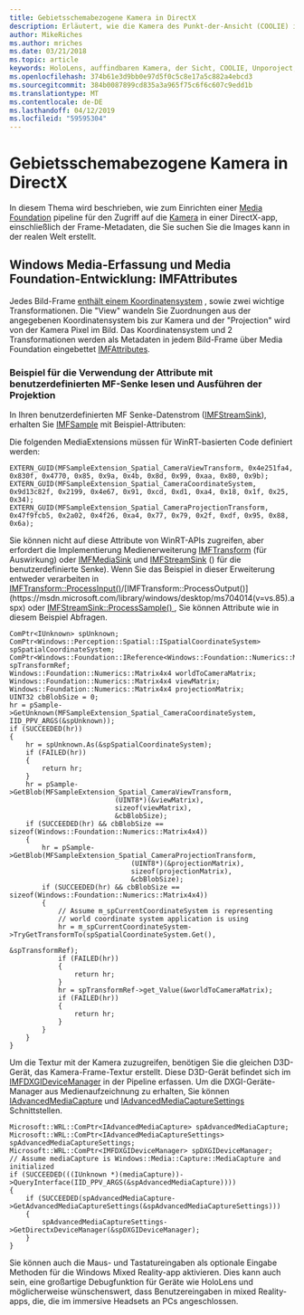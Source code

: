 ```yaml
---
title: Gebietsschemabezogene Kamera in DirectX
description: Erläutert, wie die Kamera des Punkt-der-Ansicht (COOLIE) in einer app HoloLens.
author: MikeRiches
ms.author: mriches
ms.date: 03/21/2018
ms.topic: article
keywords: HoloLens, auffindbaren Kamera, der Sicht, COOLIE, Unporoject, Media Foundation, MF, benutzerdefinierte Senke, exemplarische Vorgehensweise mit Beispielcode
ms.openlocfilehash: 374b61e3d9bb0e97d5f0c5c8e17a5c882a4ebcd3
ms.sourcegitcommit: 384b0087899cd835a3a965f75c6f6c607c9edd1b
ms.translationtype: MT
ms.contentlocale: de-DE
ms.lasthandoff: 04/12/2019
ms.locfileid: "59595304"
---
```

# <a name="locatable-camera-in-directx"></a>Gebietsschemabezogene Kamera in DirectX

In diesem Thema wird beschrieben, wie zum Einrichten einer [Media Foundation](https://msdn.microsoft.com/library/windows/desktop/ms694197(v=vs.85).aspx) pipeline für den Zugriff auf die [Kamera](locatable-camera.md) in einer DirectX-app, einschließlich der Frame-Metadaten, die Sie suchen Sie die Images kann in der realen Welt erstellt.

## <a name="windows-media-capture-and-media-foundation-development-imfattributes"></a>Windows Media-Erfassung und Media Foundation-Entwicklung: IMFAttributes

Jedes Bild-Frame [enthält einem Koordinatensystem](locatable-camera.md#images-with-coordinate-systems) , sowie zwei wichtige Transformationen. Die "View" wandeln Sie Zuordnungen aus der angegebenen Koordinatensystem bis zur Kamera und der "Projection" wird von der Kamera Pixel im Bild. Das Koordinatensystem und 2 Transformationen werden als Metadaten in jedem Bild-Frame über Media Foundation eingebettet [IMFAttributes](https://msdn.microsoft.com/library/windows/desktop/ms704598(v=vs.85).aspx).

### <a name="sample-usage-of-reading-attributes-with-mf-custom-sink-and-doing-projection"></a>Beispiel für die Verwendung der Attribute mit benutzerdefinierten MF-Senke lesen und Ausführen der Projektion

In Ihren benutzerdefinierten MF Senke-Datenstrom ([IMFStreamSink](https://msdn.microsoft.com/library/windows/desktop/ms705657(v=vs.85).aspx)), erhalten Sie [IMFSample](https://msdn.microsoft.com/library/windows/desktop/ms702192(v=vs.85).aspx) mit Beispiel-Attributen:

Die folgenden MediaExtensions müssen für WinRT-basierten Code definiert werden:

```
EXTERN_GUID(MFSampleExtension_Spatial_CameraViewTransform, 0x4e251fa4, 0x830f, 0x4770, 0x85, 0x9a, 0x4b, 0x8d, 0x99, 0xaa, 0x80, 0x9b);
EXTERN_GUID(MFSampleExtension_Spatial_CameraCoordinateSystem, 0x9d13c82f, 0x2199, 0x4e67, 0x91, 0xcd, 0xd1, 0xa4, 0x18, 0x1f, 0x25, 0x34);
EXTERN_GUID(MFSampleExtension_Spatial_CameraProjectionTransform, 0x47f9fcb5, 0x2a02, 0x4f26, 0xa4, 0x77, 0x79, 0x2f, 0xdf, 0x95, 0x88, 0x6a);
```

Sie können nicht auf diese Attribute von WinRT-APIs zugreifen, aber erfordert die Implementierung Medienerweiterung [IMFTransform](https://msdn.microsoft.com/library/windows/desktop/ms696260(v=vs.85).aspx) (für Auswirkung) oder [IMFMediaSink](https://msdn.microsoft.com/library/windows/desktop/ms694262(v=vs.85).aspx) und [IMFStreamSink](https://msdn.microsoft.com/library/windows/desktop/ms705657(v=vs.85).aspx) () für die benutzerdefinierte Senke). Wenn Sie das Beispiel in dieser Erweiterung entweder verarbeiten in [IMFTransform::ProcessInput()](https://msdn.microsoft.com/library/windows/desktop/ms703131(v=vs.85).aspx)/[IMFTransform::ProcessOutput()](https://msdn.microsoft.com/library/windows/desktop/ms704014(v=vs.85).aspx) oder [IMFStreamSink::ProcessSample() ](https://msdn.microsoft.com/library/windows/desktop/ms696208(v=vs.85).aspx), Sie können Attribute wie in diesem Beispiel Abfragen.

```
ComPtr<IUnknown> spUnknown;
ComPtr<Windows::Perception::Spatial::ISpatialCoordinateSystem> spSpatialCoordinateSystem;
ComPtr<Windows::Foundation::IReference<Windows::Foundation::Numerics::Matrix4x4>> spTransformRef;
Windows::Foundation::Numerics::Matrix4x4 worldToCameraMatrix;
Windows::Foundation::Numerics::Matrix4x4 viewMatrix;
Windows::Foundation::Numerics::Matrix4x4 projectionMatrix;
UINT32 cbBlobSize = 0;
hr = pSample->GetUnknown(MFSampleExtension_Spatial_CameraCoordinateSystem, IID_PPV_ARGS(&spUnknown));
if (SUCCEEDED(hr))
{
    hr = spUnknown.As(&spSpatialCoordinateSystem);
    if (FAILED(hr))
    {
        return hr;
    }
    hr = pSample->GetBlob(MFSampleExtension_Spatial_CameraViewTransform,
                          (UINT8*)(&viewMatrix),
                          sizeof(viewMatrix),
                          &cbBlobSize);
    if (SUCCEEDED(hr) && cbBlobSize == sizeof(Windows::Foundation::Numerics::Matrix4x4))
    {
        hr = pSample->GetBlob(MFSampleExtension_Spatial_CameraProjectionTransform,
                              (UINT8*)(&projectionMatrix),
                              sizeof(projectionMatrix),
                              &cbBlobSize);
        if (SUCCEEDED(hr) && cbBlobSize == sizeof(Windows::Foundation::Numerics::Matrix4x4))
        {
            // Assume m_spCurrentCoordinateSystem is representing
            // world coordinate system application is using
            hr = m_spCurrentCoordinateSystem->TryGetTransformTo(spSpatialCoordinateSystem.Get(),
                                                                &spTransformRef);
            if (FAILED(hr))
            {
                return hr;
            }
            hr = spTransformRef->get_Value(&worldToCameraMatrix);
            if (FAILED(hr))
            {
                return hr;
            }
        }
    }
}
```

Um die Textur mit der Kamera zuzugreifen, benötigen Sie die gleichen D3D-Gerät, das Kamera-Frame-Textur erstellt. Diese D3D-Gerät befindet sich im [IMFDXGIDeviceManager](https://msdn.microsoft.com/library/windows/desktop/hh447906(v=vs.85).aspx) in der Pipeline erfassen. Um die DXGI-Geräte-Manager aus Medienaufzeichnung zu erhalten, Sie können [IAdvancedMediaCapture](https://msdn.microsoft.com/library/windows/desktop/hh802709(v=vs.85).aspx) und [IAdvancedMediaCaptureSettings](https://msdn.microsoft.com/library/windows/desktop/hh802712(v=vs.85).aspx) Schnittstellen.

```
Microsoft::WRL::ComPtr<IAdvancedMediaCapture> spAdvancedMediaCapture;
Microsoft::WRL::ComPtr<IAdvancedMediaCaptureSettings> spAdvancedMediaCaptureSettings;
Microsoft::WRL::ComPtr<IMFDXGIDeviceManager> spDXGIDeviceManager;
// Assume mediaCapture is Windows::Media::Capture::MediaCapture and initialized
if (SUCCEEDED(((IUnknown *)(mediaCapture))->QueryInterface(IID_PPV_ARGS(&spAdvancedMediaCapture))))
{
    if (SUCCEEDED(spAdvancedMediaCapture->GetAdvancedMediaCaptureSettings(&spAdvancedMediaCaptureSettings)))
    {
        spAdvancedMediaCaptureSettings->GetDirectxDeviceManager(&spDXGIDeviceManager);
    }
}
```

Sie können auch die Maus- und Tastatureingaben als optionale Eingabe Methoden für die Windows Mixed Reality-app aktivieren. Dies kann auch sein, eine großartige Debugfunktion für Geräte wie HoloLens und möglicherweise wünschenswert, dass Benutzereingaben in mixed Reality-apps, die, die im immersive Headsets an PCs angeschlossen.

